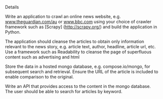 Details

Write an application to crawl an online news website, e.g. www.theguardian.com/au or www.bbc.com using your choice of crawler framework such as [Scrapy] (http://scrapy.org/) and build the application in Python.

The application should cleanse the articles to obtain only information relevant to the news story, e.g. article text, author, headline, article url, etc. Use a framework such as Readability to cleanse the page of superfluous content such as advertising and html

Store the data in a hosted mongo database, e.g. compose.io/mongo, for subsequent search and retrieval. Ensure the URL of the article is included to enable comparison to the original.

Write an API that provides access to the content in the mongo database. The user should be able to search for articles by keyword.
